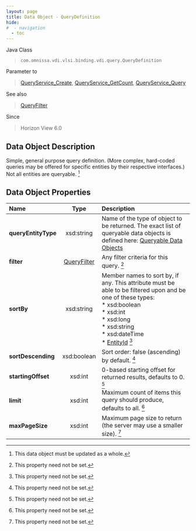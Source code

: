 ```yaml
---
layout: page
title: Data Object - QueryDefinition
hide:
#  - navigation
  - toc
---
```






Java Class
> `com.omnissa.vdi.vlsi.binding.vdi.query.QueryDefinition`

Parameter to
> [QueryService_Create](vdi.query.QueryService.md#create), [QueryService_GetCount](vdi.query.QueryService.md#getCount), [QueryService_Query](vdi.query.QueryService.md#query)

See also
> [QueryFilter](vdi.query.QueryFilter.Filter.md)

Since
> Horizon View 6.0


## Data Object Description

Simple, general purpose query definition. (More complex, hard-coded queries may be offered for specific entities by their respective interfaces.) Not all entities are queryable.
 [^167]



## Data Object Properties

 Name | Type | Description
:---|:---:|:---
**queryEntityType**|  xsd:string|  Name of the type of object to be returned. The exact list of queryable data objects is defined here: [Queryable Data Objects](index-queries.md)
**filter**| [QueryFilter](vdi.query.QueryFilter.Filter.md)|  Any filter criteria for this query. [^1]
**sortBy**|  xsd:string|  Member names to sort by, if any. This attribute must be able to be filtered upon and be one of these types:<br>* xsd:boolean<br>* xsd:int<br>* xsd:long<br>* xsd:string<br>* xsd:dateTime<br>* [EntityId](vdi.EntityId.md) [^1]
**sortDescending**|  xsd:boolean|  Sort order: false (ascending) by default. [^1]
**startingOffset**|  xsd:int|  0-based starting offset for returned results, defaults to 0. [^1]
**limit**|  xsd:int|  Maximum count of items this query should produce, defaults to all. [^1]
**maxPageSize**|  xsd:int|  Maximum page size to return (the server may use a smaller size). [^1]
 


 


[^1]: This property need not be set.
[^167]: This data object must be updated as a whole.